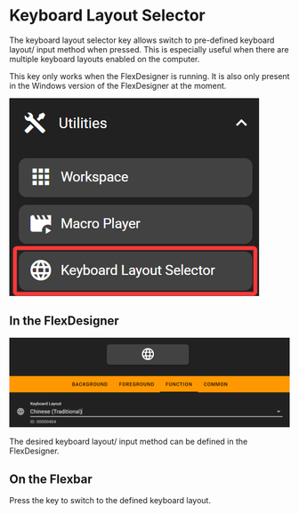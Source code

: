 # Keyboard Layout Selector

The keyboard layout selector key allows switch to pre-defined keyboard layout/ input method when pressed. This is especially useful when there are multiple keyboard layouts enabled on the computer.

This key only works when the FlexDesigner is running. It is also only present in the Windows version of the FlexDesigner at the moment.

![1745502432949](image/keyboard_layout_selector/1745502432949.png)

## In the FlexDesigner

![1745502420295](image/keyboard_layout_selector/1745502420295.png)

The desired keyboard layout/ input method can be defined in the FlexDesigner.

## On the Flexbar

Press the key to switch to the defined keyboard layout.
